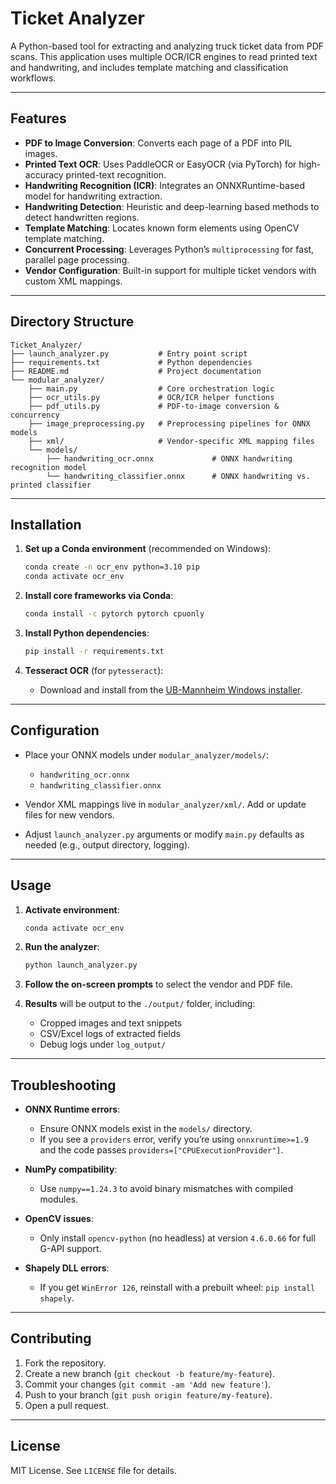 # Ticket Analyzer

A Python-based tool for extracting and analyzing truck ticket data from PDF scans. This application uses multiple
OCR/ICR engines to read printed text and handwriting, and includes template matching and classification workflows.

---

## Features

* **PDF to Image Conversion**: Converts each page of a PDF into PIL images.
* **Printed Text OCR**: Uses PaddleOCR or EasyOCR (via PyTorch) for high-accuracy printed-text recognition.
* **Handwriting Recognition (ICR)**: Integrates an ONNXRuntime-based model for handwriting extraction.
* **Handwriting Detection**: Heuristic and deep-learning based methods to detect handwritten regions.
* **Template Matching**: Locates known form elements using OpenCV template matching.
* **Concurrent Processing**: Leverages Python’s `multiprocessing` for fast, parallel page processing.
* **Vendor Configuration**: Built-in support for multiple ticket vendors with custom XML mappings.

---

## Directory Structure

```
Ticket_Analyzer/
├── launch_analyzer.py           # Entry point script
├── requirements.txt             # Python dependencies
├── README.md                    # Project documentation
└── modular_analyzer/
    ├── main.py                  # Core orchestration logic
    ├── ocr_utils.py             # OCR/ICR helper functions
    ├── pdf_utils.py             # PDF-to-image conversion & concurrency
    ├── image_preprocessing.py   # Preprocessing pipelines for ONNX models
    ├── xml/                     # Vendor-specific XML mapping files
    └── models/
        ├── handwriting_ocr.onnx             # ONNX handwriting recognition model
        └── handwriting_classifier.onnx      # ONNX handwriting vs. printed classifier
```

---

## Installation

1. **Set up a Conda environment** (recommended on Windows):

   ```bash
   conda create -n ocr_env python=3.10 pip
   conda activate ocr_env
   ```

2. **Install core frameworks via Conda**:

   ```bash
   conda install -c pytorch pytorch cpuonly
   ```

3. **Install Python dependencies**:

   ```bash
   pip install -r requirements.txt
   ```

4. **Tesseract OCR** (for `pytesseract`):

    * Download and install from the [UB-Mannheim Windows installer](https://github.com/UB-Mannheim/tesseract).

---

## Configuration

* Place your ONNX models under `modular_analyzer/models/`:

    * `handwriting_ocr.onnx`
    * `handwriting_classifier.onnx`

* Vendor XML mappings live in `modular_analyzer/xml/`. Add or update files for new vendors.

* Adjust `launch_analyzer.py` arguments or modify `main.py` defaults as needed (e.g., output directory, logging).

---

## Usage

1. **Activate environment**:

   ```bash
   conda activate ocr_env
   ```

2. **Run the analyzer**:

   ```bash
   python launch_analyzer.py
   ```

3. **Follow the on-screen prompts** to select the vendor and PDF file.

4. **Results** will be output to the `./output/` folder, including:

    * Cropped images and text snippets
    * CSV/Excel logs of extracted fields
    * Debug logs under `log_output/`

---

## Troubleshooting

* **ONNX Runtime errors**:

    * Ensure ONNX models exist in the `models/` directory.
    * If you see a `providers` error, verify you’re using `onnxruntime>=1.9` and the code
      passes `providers=["CPUExecutionProvider"]`.

* **NumPy compatibility**:

    * Use `numpy==1.24.3` to avoid binary mismatches with compiled modules.

* **OpenCV issues**:

    * Only install `opencv-python` (no headless) at version `4.6.0.66` for full G-API support.

* **Shapely DLL errors**:

    * If you get `WinError 126`, reinstall with a prebuilt wheel: `pip install shapely`.

---

## Contributing

1. Fork the repository.
2. Create a new branch (`git checkout -b feature/my-feature`).
3. Commit your changes (`git commit -am 'Add new feature'`).
4. Push to your branch (`git push origin feature/my-feature`).
5. Open a pull request.

---

## License

MIT License. See `LICENSE` file for details.
